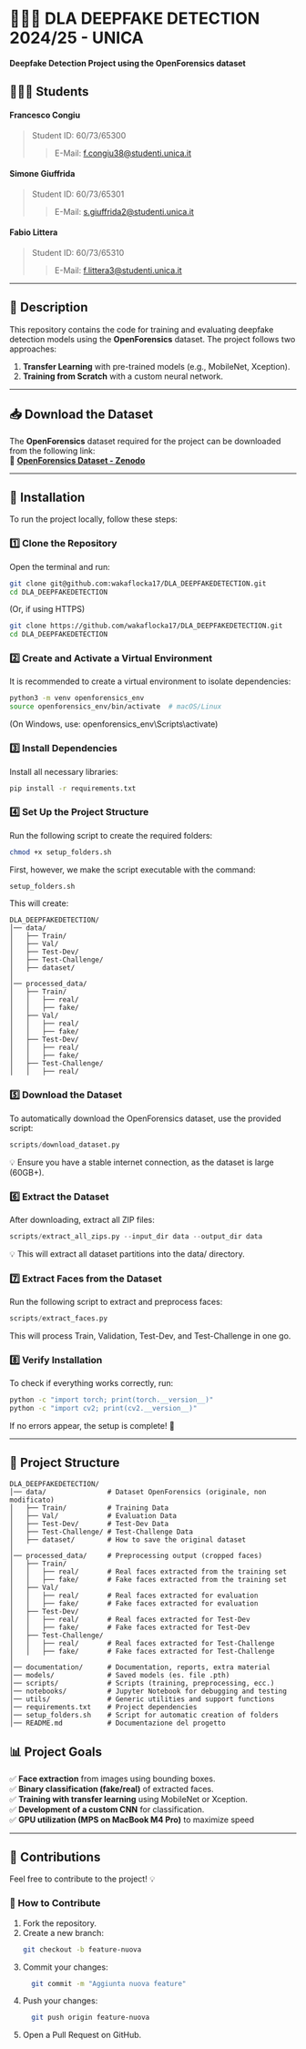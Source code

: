 # 🕵🏻‍♂️ DLA DEEPFAKE DETECTION 2024/25 - UNICA  
**Deepfake Detection Project using the OpenForensics dataset**  

## 🧑🏻‍🎓 Students  
#### Francesco Congiu  
> Student ID: 60/73/65300  
>  
>> E-Mail: f.congiu38@studenti.unica.it  

#### Simone Giuffrida  
> Student ID: 60/73/65301  
>  
>> E-Mail: s.giuffrida2@studenti.unica.it  

#### Fabio Littera  
> Student ID: 60/73/65310  
>  
>> E-Mail: f.littera3@studenti.unica.it  

---

## 📌 Description  
This repository contains the code for training and evaluating deepfake detection models using the **OpenForensics** dataset. The project follows two approaches:  
1. **Transfer Learning** with pre-trained models (e.g., MobileNet, Xception).  
2. **Training from Scratch** with a custom neural network.  

---

## 📥 Download the Dataset  
The **OpenForensics** dataset required for the project can be downloaded from the following link:  
🔗 **[OpenForensics Dataset - Zenodo](https://zenodo.org/records/5528418)**  

---

## 🚀 Installation  
To run the project locally, follow these steps:

### **1️⃣ Clone the Repository**  
Open the terminal and run:
```bash
git clone git@github.com:wakaflocka17/DLA_DEEPFAKEDETECTION.git
cd DLA_DEEPFAKEDETECTION
```
(Or, if using HTTPS)

```bash
git clone https://github.com/wakaflocka17/DLA_DEEPFAKEDETECTION.git
cd DLA_DEEPFAKEDETECTION
```

### **2️⃣ Create and Activate a Virtual Environment**
It is recommended to create a virtual environment to isolate dependencies:
```bash
python3 -m venv openforensics_env
source openforensics_env/bin/activate  # macOS/Linux
```
(On Windows, use: openforensics_env\Scripts\activate)

### **3️⃣ Install Dependencies**
Install all necessary libraries:
```bash
pip install -r requirements.txt
```

### **4️⃣ Set Up the Project Structure**
Run the following script to create the required folders:
```bash
chmod +x setup_folders.sh
```
First, however, we make the script executable with the command:
```bash
setup_folders.sh
```
This will create:
```plaintext
DLA_DEEPFAKEDETECTION/
│── data/
│   ├── Train/
│   ├── Val/
│   ├── Test-Dev/
│   ├── Test-Challenge/
│   ├── dataset/
│
│── processed_data/
│   ├── Train/
│   │   ├── real/
│   │   ├── fake/
│   ├── Val/
│   │   ├── real/
│   │   ├── fake/
│   ├── Test-Dev/
│   │   ├── real/
│   │   ├── fake/
│   ├── Test-Challenge/
│   │   ├── real/
```

### **5️⃣ Download the Dataset**
To automatically download the OpenForensics dataset, use the provided script:
```python
scripts/download_dataset.py
```
💡 Ensure you have a stable internet connection, as the dataset is large (60GB+).

### **6️⃣ Extract the Dataset**
After downloading, extract all ZIP files:
```python
scripts/extract_all_zips.py --input_dir data --output_dir data
```
💡 This will extract all dataset partitions into the data/ directory.

### **7️⃣ Extract Faces from the Dataset**
Run the following script to extract and preprocess faces:
```python
scripts/extract_faces.py
```
This will process Train, Validation, Test-Dev, and Test-Challenge in one go.


### **8️⃣ Verify Installation**
To check if everything works correctly, run:
```bash
python -c "import torch; print(torch.__version__)"
python -c "import cv2; print(cv2.__version__)"
```
If no errors appear, the setup is complete! 🎯


---

## 📂 Project Structure  
```plaintext
DLA_DEEPFAKEDETECTION/
│── data/               # Dataset OpenForensics (originale, non modificato)
│   ├── Train/          # Training Data
│   ├── Val/            # Evaluation Data
│   ├── Test-Dev/       # Test-Dev Data
│   ├── Test-Challenge/ # Test-Challenge Data
│   ├── dataset/        # How to save the original dataset
│
│── processed_data/     # Preprocessing output (cropped faces)
│   ├── Train/
│   │   ├── real/       # Real faces extracted from the training set
│   │   ├── fake/       # Fake faces extracted from the training set
│   ├── Val/
│   │   ├── real/       # Real faces extracted for evaluation
│   │   ├── fake/       # Fake faces extracted for evaluation
│   ├── Test-Dev/
│   │   ├── real/       # Real faces extracted for Test-Dev
│   │   ├── fake/       # Fake faces extracted for Test-Dev
│   ├── Test-Challenge/
│   │   ├── real/       # Real faces extracted for Test-Challenge
│   │   ├── fake/       # Fake faces extracted for Test-Challenge
│
│── documentation/      # Documentation, reports, extra material
│── models/             # Saved models (es. file .pth)
│── scripts/            # Scripts (training, preprocessing, ecc.)
│── notebooks/          # Jupyter Notebook for debugging and testing
│── utils/              # Generic utilities and support functions
│── requirements.txt    # Project dependencies
│── setup_folders.sh    # Script for automatic creation of folders
│── README.md           # Documentazione del progetto
```

## 📊 Project Goals
✅ **Face extraction** from images using bounding boxes.  
✅ **Binary classification (fake/real)** of extracted faces.  
✅ **Training with transfer learning** using MobileNet or Xception.  
✅ **Development of a custom CNN** for classification.  
✅ **GPU utilization (MPS on MacBook M4 Pro)** to maximize speed  

---

## 🤝 Contributions  
Feel free to contribute to the project! 💡

### 📌 How to Contribute
1. Fork the repository.
2. Create a new branch:
   ```bash
   git checkout -b feature-nuova
   ```
3. Commit your changes:
   ```bash
     git commit -m "Aggiunta nuova feature"
   ```
4. Push your changes:
   ```bash
     git push origin feature-nuova
   ```
6. Open a Pull Request on GitHub.



